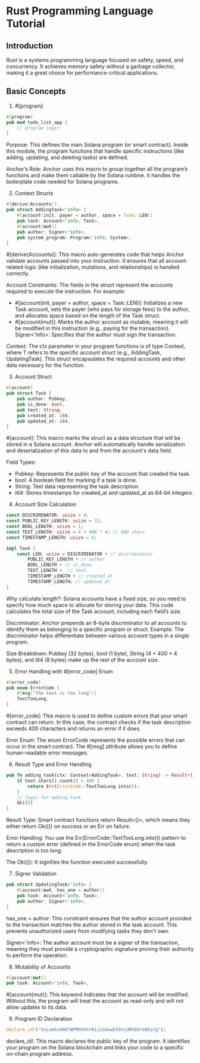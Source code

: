 # Rust Programming Language Tutorial
## Introduction

Rust is a systems programming language focused on safety, speed, and concurrency. It achieves memory safety without a garbage collector, making it a great choice for performance-critical applications.

## Basic Concepts

1. #[program]

```rs
#[program]
pub mod todo_list_app {
    // program logic
}
```
Purpose: This defines the main Solana program (or smart contract). Inside this module, the program functions that handle specific instructions (like adding, updating, and deleting tasks) are defined.

Anchor’s Role: Anchor uses this macro to group together all the program’s functions and make them callable by the Solana runtime. It handles the boilerplate code needed for Solana programs.

2. Context Structs
```rs
#[derive(Accounts)]
pub struct AddingTask<'info> {
    #[account(init, payer = author, space = Task::LEN)]
    pub task: Account<'info, Task>,
    #[account(mut)]
    pub author: Signer<'info>,
    pub system_program: Program<'info, System>,
}
```
#[derive(Accounts)]: This macro auto-generates code that helps Anchor validate accounts passed into your instruction. It ensures that all account-related logic (like initialization, mutations, and relationships) is handled correctly.

Account Constraints: The fields in the struct represent the accounts required to execute the instruction. For example:
 - #[account(init, payer = author, space = Task::LEN)]: Initializes a new Task account, sets the payer (who pays for storage fees) to the author, and allocates space based on the length of the Task struct.
 - #[account(mut)]: Marks the author account as mutable, meaning it will be modified in this instruction (e.g., paying for the transaction).
Signer<'info>: Specifies that the author must sign the transaction.

Context<T>: The ctx parameter in your program functions is of type Context<T>, where T refers to the specific account struct (e.g., AddingTask, UpdatingTask). This struct encapsulates the required accounts and other data necessary for the function.

3. Account Struct
```rs
#[account]
pub struct Task {
    pub author: Pubkey,
    pub is_done: bool,
    pub text: String,
    pub created_at: i64,
    pub updated_at: i64,
}
```
#[account]: This macro marks the struct as a data structure that will be stored in a Solana account. Anchor will automatically handle serialization and deserialization of this data to and from the account's data field.

Field Types:
 - Pubkey: Represents the public key of the account that created the task.
 - bool: A boolean field for marking if a task is done.
 - String: Text data representing the task description.
 - i64: Stores timestamps for created_at and updated_at as 64-bit integers.

4. Account Size Calculation
```rs
const DISCRIMINATOR: usize = 8;
const PUBLIC_KEY_LENGTH: usize = 32;
const BOOL_LENGTH: usize = 1;
const TEXT_LENGTH: usize = 4 + 400 * 4; // 400 chars
const TIMESTAMP_LENGTH: usize = 8;

impl Task {
    const LEN: usize = DISCRIMINATOR + // discriminator
        PUBLIC_KEY_LENGTH + // author
        BOOL_LENGTH + // is_done
        TEXT_LENGTH +  // text
        TIMESTAMP_LENGTH + // created_at
        TIMESTAMP_LENGTH; // updated_at
}
```
Why calculate length?: Solana accounts have a fixed size, so you need to specify how much space to allocate for storing your data. This code calculates the total size of the Task account, including each field’s size.

Discriminator: Anchor prepends an 8-byte discriminator to all accounts to identify them as belonging to a specific program or struct.
Example: The discriminator helps differentiate between various account types in a single program.

Size Breakdown:
Pubkey (32 bytes), bool (1 byte), String (4 + 400 * 4 bytes), and i64 (8 bytes) make up the rest of the account size.

5. Error Handling with #[error_code] Enum
```rs
#[error_code]
pub enum ErrorCode {
    #[msg("The text is too long")]
    TextTooLong,
}
```
#[error_code]: This macro is used to define custom errors that your smart contract can return. In this case, the contract checks if the task description exceeds 400 characters and returns an error if it does.

Error Enum: The enum ErrorCode represents the possible errors that can occur in the smart contract. The #[msg] attribute allows you to define human-readable error messages.

6. Result Type and Error Handling
```rs
pub fn adding_task(ctx: Context<AddingTask>, text: String) -> Result<()> {
    if text.chars().count() > 400 {
        return Err(ErrorCode::TextTooLong.into());
    }
    // logic for adding task
    Ok(())
}
```
Result Type: Smart contract functions return Result<()>, which means they either return Ok(()) on success or an Err on failure.

Error Handling: You use the Err(ErrorCode::TextTooLong.into()) pattern to return a custom error (defined in the ErrorCode enum) when the task description is too long.

The Ok(()): It signifies the function executed successfully.

7. Signer Validation
```rs
pub struct UpdatingTask<'info> {
    #[account(mut, has_one = author)]
    pub task: Account<'info, Task>,
    pub author: Signer<'info>,
}
```
has_one = author: This constraint ensures that the author account provided to the transaction matches the author stored in the task account. This prevents unauthorized users from modifying tasks they don't own.

Signer<'info>: The author account must be a signer of the transaction, meaning they must provide a cryptographic signature proving their authority to perform the operation.

8. Mutability of Accounts
```rs
#[account(mut)]
pub task: Account<'info, Task>,
```
#[account(mut)]: This keyword indicates that the account will be modified. Without this, the program will treat the account as read-only and will not allow updates to its data.

9. Program ID Declaration
```rs
declare_id!("5sLam5uVHATWPMhhhXrR1i2adxwE5GnLUMhEbreBEa7g");
```
declare_id!: This macro declares the public key of the program. It identifies your program on the Solana blockchain and links your code to a specific on-chain program address.